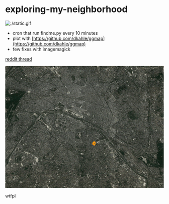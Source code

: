 # exploring-my-neighborhood

![./static.gif](./static.gif)


- cron that run findme.py every 10 minutes
- plot with [https://github.com/dkahle/ggmap](https://github.com/dkahle/ggmap)
- few fixes with imagemagick

[reddit thread](https://www.reddit.com/r/dataisbeautiful/comments/a8l2jv/oc_two_years_of_exploring_my_neighborhood_on_foot/)

![./lossy.gif](./lossy.gif)

wtfpl


